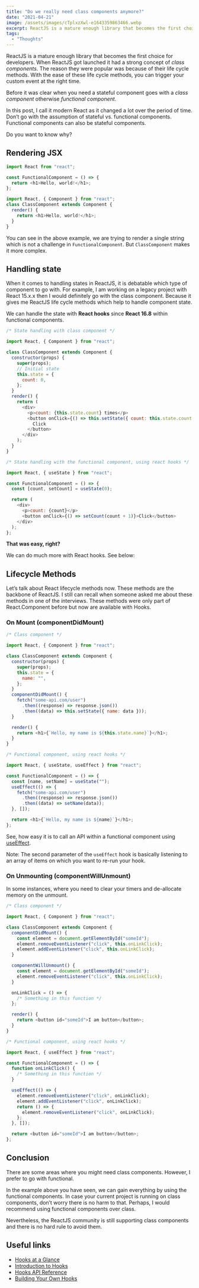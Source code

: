 ```yaml
---
title: "Do we really need class components anymore?"
date: "2021-04-21"
image: /assets/images/cTplxzXwl-e1643359863466.webp
excerpt: ReactJS is a mature enough library that becomes the first choice for developers.
tags:
  - "Thoughts"
---
```


ReactJS is a mature enough library that becomes the first choice for developers. When ReactJS got launched it had a strong concept of _class components_. The reason they were popular was because of their life cycle methods. With the ease of these life cycle methods, you can trigger your custom event at the right time.

Before it was clear when you need a stateful component goes with a _class component_ otherwise _functional component_.

In this post, I call it modern React as it changed a lot over the period of time. Don’t go with the assumption of stateful vs. functional components. Functional components can also be stateful components.

Do you want to know why?

## Rendering JSX

```js
import React from "react";

const FunctionalComponent = () => {
  return <h1>Hello, world!</h1>;
};
```

```js
import React, { Component } from "react";
class ClassComponent extends Component {
  render() {
    return <h1>Hello, world!</h1>;
  }
}
```

You can see in the above example, we are trying to render a single string which is not a challenge in `FunctionalComponent`. But `ClassComponent` makes it more complex.

## Handling state

When it comes to handling states in ReactJS, it is debatable which type of component to go with. For example, I am working on a legacy project with React 15.x.x then I would definitely go with the class component. Because it gives me ReactJS life cycle methods which help to handle component state.

We can handle the state with **React hooks** since **React 16.8** within functional components.

```js
/* State handling with class component */

import React, { Component } from "react";

class ClassComponent extends Component {
  constructor(props) {
    super(props);
    // Initial state
    this.state = {
      count: 0,
    };
  }
  render() {
    return (
      <div>
        <p>count: {this.state.count} times</p>
        <button onClick={() => this.setState({ count: this.state.count + 1 })}>
          Click
        </button>
      </div>
    );
  }
}
```

```js
/* State handling with the functional component, using react hooks */

import React, { useState } from "react";

const FunctionalComponent = () => {
  const [count, setCount] = useState(0);

  return (
    <div>
      <p>count: {count}</p>
      <button onClick={() => setCount(count + 1)}>Click</button>
    </div>
  );
};
```

**That was easy, right?**

We can do much more with React hooks. See below:

## Lifecycle Methods

Let’s talk about React lifecycle methods now. These methods are the backbone of ReactJS. I still can recall when someone asked me about these methods in one of the interviews. These methods were only part of React.Component before but now are available with Hooks.

### On Mount (componentDidMount)

```js
/* Class component */

import React, { Component } from "react";

class ClassComponent extends Component {
  constructor(props) {
    super(props);
    this.state = {
      name: "",
    };
  }
  componentDidMount() {
    fetch("some-api.com/user")
      .then((response) => response.json())
      .then((data) => this.setState({ name: data }));
  }

  render() {
    return <h1>{`Hello, my name is ${this.state.name}`}</h1>;
  }
}
```

```js
/* Functional component, using react hooks */

import React, { useState, useEffect } from "react";

const FunctionalComponent = () => {
  const [name, setName] = useState("");
  useEffect(() => {
    fetch("some-api.com/user")
      .then((response) => response.json())
      .then((data) => setName(data));
  }, []);

  return <h1>{`Hello, my name is ${name}`}</h1>;
};
```

See, how easy it is to call an API within a functional component using [useEffect](https://reactjs.org/docs/hooks-reference.html#useeffect).

Note: The second parameter of the `useEffect` hook is basically listening to an array of items on which you want to re-run your hook.

### On Unmounting (componentWillUnmount)

In some instances, where you need to clear your timers and de-allocate memory on the unmount.

```js
/* Class component */

import React, { Component } from "react";

class ClassComponent extends Component {
  componentDidMount() {
    const element = document.getElementById("someId");
    element.removeEventListener("click", this.onLinkClick);
    element.addEventListener("click", this.onLinkClick);
  }

  componentWillUnmount() {
    const element = document.getElementById("someId");
    element.removeEventListener("click", this.onLinkClick);
  }

  onLinkClick = () => {
    /* Something in this function */
  };

  render() {
    return <button id="someId">I am button</button>;
  }
}
```

```js
/* Functional component, using react hooks */

import React, { useEffect } from "react";

const FunctionalComponent = () => {
  function onLinkClick() {
    /* Something in this function */
  }

  useEffect(() => {
    element.removeEventListener("click", onLinkClick);
    element.addEventListener("click", onLinkClick);
    return () => {
      element.removeEventListener("click", onLinkClick);
    };
  }, []);

  return <button id="someId">I am button</button>;
};
```

## Conclusion

There are some areas where you might need class components. However, I prefer to go with functional.

In the example above you have seen, we can gain everything by using the functional components. In case your current project is running on class components, don’t worry there is no harm to that. Perhaps, I would recommend using functional components over class.

Nevertheless, the ReactJS community is still supporting class components and there is no hard rule to avoid them.

## Useful links

- [Hooks at a Glance](https://reactjs.org/docs/hooks-overview.html)
- [Introduction to Hooks](https://reactjs.org/docs/hooks-intro.html)
- [Hooks API Reference](https://reactjs.org/docs/hooks-reference.html)
- [Building Your Own Hooks](https://reactjs.org/docs/hooks-custom.html)
